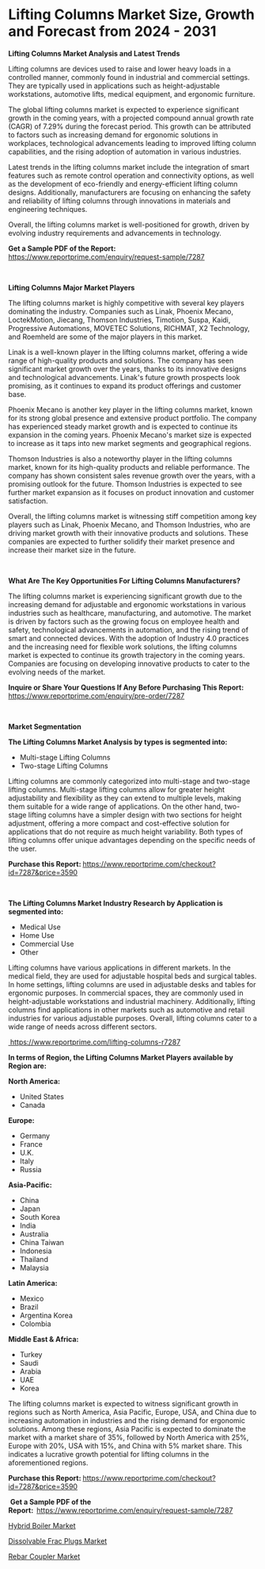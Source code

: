 <p><h1>Lifting Columns Market Size, Growth and Forecast from 2024 - 2031</h1></p><p><strong>Lifting Columns Market Analysis and Latest Trends</strong></p>
<p><p>Lifting columns are devices used to raise and lower heavy loads in a controlled manner, commonly found in industrial and commercial settings. They are typically used in applications such as height-adjustable workstations, automotive lifts, medical equipment, and ergonomic furniture.</p><p>The global lifting columns market is expected to experience significant growth in the coming years, with a projected compound annual growth rate (CAGR) of 7.29% during the forecast period. This growth can be attributed to factors such as increasing demand for ergonomic solutions in workplaces, technological advancements leading to improved lifting column capabilities, and the rising adoption of automation in various industries.</p><p>Latest trends in the lifting columns market include the integration of smart features such as remote control operation and connectivity options, as well as the development of eco-friendly and energy-efficient lifting column designs. Additionally, manufacturers are focusing on enhancing the safety and reliability of lifting columns through innovations in materials and engineering techniques.</p><p>Overall, the lifting columns market is well-positioned for growth, driven by evolving industry requirements and advancements in technology.</p></p>
<p><strong>Get a Sample PDF of the Report:&nbsp;</strong> <a href="https://www.reportprime.com/enquiry/request-sample/7287">https://www.reportprime.com/enquiry/request-sample/7287</a></p>
<p>&nbsp;</p>
<p><strong>Lifting Columns Major Market Players</strong></p>
<p><p>The lifting columns market is highly competitive with several key players dominating the industry. Companies such as Linak, Phoenix Mecano, LoctekMotion, Jiecang, Thomson Industries, Timotion, Suspa, Kaidi, Progressive Automations, MOVETEC Solutions, RICHMAT, X2 Technology, and Roemheld are some of the major players in this market.</p><p>Linak is a well-known player in the lifting columns market, offering a wide range of high-quality products and solutions. The company has seen significant market growth over the years, thanks to its innovative designs and technological advancements. Linak's future growth prospects look promising, as it continues to expand its product offerings and customer base.</p><p>Phoenix Mecano is another key player in the lifting columns market, known for its strong global presence and extensive product portfolio. The company has experienced steady market growth and is expected to continue its expansion in the coming years. Phoenix Mecano's market size is expected to increase as it taps into new market segments and geographical regions.</p><p>Thomson Industries is also a noteworthy player in the lifting columns market, known for its high-quality products and reliable performance. The company has shown consistent sales revenue growth over the years, with a promising outlook for the future. Thomson Industries is expected to see further market expansion as it focuses on product innovation and customer satisfaction.</p><p>Overall, the lifting columns market is witnessing stiff competition among key players such as Linak, Phoenix Mecano, and Thomson Industries, who are driving market growth with their innovative products and solutions. These companies are expected to further solidify their market presence and increase their market size in the future.</p></p>
<p>&nbsp;</p>
<p><strong>What Are The Key Opportunities For Lifting Columns Manufacturers?</strong></p>
<p><p>The lifting columns market is experiencing significant growth due to the increasing demand for adjustable and ergonomic workstations in various industries such as healthcare, manufacturing, and automotive. The market is driven by factors such as the growing focus on employee health and safety, technological advancements in automation, and the rising trend of smart and connected devices. With the adoption of Industry 4.0 practices and the increasing need for flexible work solutions, the lifting columns market is expected to continue its growth trajectory in the coming years. Companies are focusing on developing innovative products to cater to the evolving needs of the market.</p></p>
<p><strong>Inquire or Share Your Questions If Any Before Purchasing This Report:</strong> <a href="https://www.reportprime.com/enquiry/pre-order/7287">https://www.reportprime.com/enquiry/pre-order/7287</a></p>
<p>&nbsp;</p>
<p><strong>Market Segmentation</strong></p>
<p><strong>The Lifting Columns Market Analysis by types is segmented into:</strong></p>
<p><ul><li>Multi-stage Lifting Columns</li><li>Two-stage Lifting Columns</li></ul></p>
<p><p>Lifting columns are commonly categorized into multi-stage and two-stage lifting columns. Multi-stage lifting columns allow for greater height adjustability and flexibility as they can extend to multiple levels, making them suitable for a wide range of applications. On the other hand, two-stage lifting columns have a simpler design with two sections for height adjustment, offering a more compact and cost-effective solution for applications that do not require as much height variability. Both types of lifting columns offer unique advantages depending on the specific needs of the user.</p></p>
<p><strong>Purchase this Report:&nbsp;</strong><a href="https://www.reportprime.com/checkout?id=7287&price=3590">https://www.reportprime.com/checkout?id=7287&price=3590</a></p>
<p>&nbsp;</p>
<p><strong>The Lifting Columns Market Industry Research by Application is segmented into:</strong></p>
<p><ul><li>Medical Use</li><li>Home Use</li><li>Commercial Use</li><li>Other</li></ul></p>
<p><p>Lifting columns have various applications in different markets. In the medical field, they are used for adjustable hospital beds and surgical tables. In home settings, lifting columns are used in adjustable desks and tables for ergonomic purposes. In commercial spaces, they are commonly used in height-adjustable workstations and industrial machinery. Additionally, lifting columns find applications in other markets such as automotive and retail industries for various adjustable purposes. Overall, lifting columns cater to a wide range of needs across different sectors.</p></p>
<p><a href="https://www.reportprime.com/lifting-columns-r7287">&nbsp;https://www.reportprime.com/lifting-columns-r7287</a></p>
<p><strong>In terms of Region, the Lifting Columns Market Players available by Region are:</strong></p>
<p>
    <p> <strong> North America: </strong>
        <ul>
            <li>United States</li>
            <li>Canada</li>
        </ul>
        </p> 
    <p> <strong> Europe: </strong>
        <ul>
            <li>Germany</li>
            <li>France</li>
            <li>U.K.</li>
            <li>Italy</li>
            <li>Russia</li>
        </ul>
        </p> 
    <p> <strong> Asia-Pacific: </strong>
        <ul>
            <li>China</li>
            <li>Japan</li>
            <li>South Korea</li>
            <li>India</li>
            <li>Australia</li>
            <li>China Taiwan</li>
            <li>Indonesia</li>
            <li>Thailand</li>
            <li>Malaysia</li>
        </ul>
        </p> 
    <p> <strong> Latin America: </strong>
        <ul>
            <li>Mexico</li>
            <li>Brazil</li>
            <li>Argentina Korea</li>
            <li>Colombia</li>
        </ul>
        </p> 
    <p> <strong> Middle East & Africa: </strong>
        <ul>
            <li>Turkey</li>
            <li>Saudi</li>
            <li>Arabia</li>
            <li>UAE</li>
            <li>Korea</li>
        </ul>
    </p>
    </p>
<p><p>The lifting columns market is expected to witness significant growth in regions such as North America, Asia Pacific, Europe, USA, and China due to increasing automation in industries and the rising demand for ergonomic solutions. Among these regions, Asia Pacific is expected to dominate the market with a market share of 35%, followed by North America with 25%, Europe with 20%, USA with 15%, and China with 5% market share. This indicates a lucrative growth potential for lifting columns in the aforementioned regions.</p></p>
<p><strong>Purchase this Report: </strong><a href="https://www.reportprime.com/checkout?id=7287&price=3590">https://www.reportprime.com/checkout?id=7287&price=3590</a></p>
<p>&nbsp;<strong>Get a Sample PDF of the Report:&nbsp;&nbsp;</strong><a href="https://www.reportprime.com/enquiry/request-sample/7287">https://www.reportprime.com/enquiry/request-sample/7287</a></p>
<p><strong></strong></p>
<p><p><a href="https://github.com/EunaWiegad2023/Market-Research-Report-List-1/blob/main/hybrid-boiler-market.md">Hybrid Boiler Market</a></p><p><a href="https://github.com/edytherolanlouisejk1miz0wig/Market-Research-Report-List-2/blob/main/dissolvable-frac-plugs-market.md">Dissolvable Frac Plugs Market</a></p><p><a href="https://github.com/gracielawharr/Market-Research-Report-List-1/blob/main/rebar-coupler-market.md">Rebar Coupler Market</a></p></p>